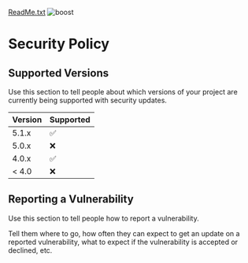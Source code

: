 [ReadMe.txt](https://github.com/inbasic/media-player/files/8831799/ReadMe.txt)
![boost](https://user-images.githubusercontent.com/71181645/171841228-0ee2dcad-8a45-4e5c-98ab-e9f84772a23e.svg)
# Security Policy

## Supported Versions

Use this section to tell people about which versions of your project are
currently being supported with security updates.

| Version | Supported          |
| ------- | ------------------ |
| 5.1.x   | :white_check_mark: |
| 5.0.x   | :x:                |
| 4.0.x   | :white_check_mark: |
| < 4.0   | :x:                |

## Reporting a Vulnerability

Use this section to tell people how to report a vulnerability.

Tell them where to go, how often they can expect to get an update on a
reported vulnerability, what to expect if the vulnerability is accepted or
declined, etc.
